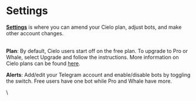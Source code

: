 # Settings

[**Settings**](https://app.cielo.finance/settings) is where you can amend your Cielo plan, adjust bots, and make other account changes.

\
**Plan**: By default, Cielo users start off on the free plan. To upgrade to Pro or Whale, select Upgrade and follow the instructions. More information on Cielo plans can be found [here](https://app.cielo.finance/settings/plans).

**Alerts**: Add/edit your Telegram account and enable/disable bots by toggling the switch. Free users have one bot while Pro and Whale have more.

\
